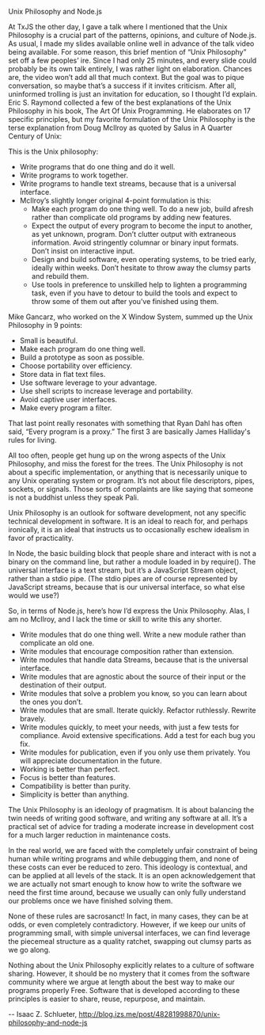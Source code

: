 Unix Philosophy and Node.js

At TxJS the other day, I gave a talk where I mentioned that the Unix Philosophy is a crucial part of the patterns, opinions, and culture of Node.js. As usual, I made my slides available online well in advance of the talk video being available.
For some reason, this brief mention of “Unix Philosophy” set off a few peoples’ ire. Since I had only 25 minutes, and every slide could probably be its own talk entirely, I was rather light on elaboration. Chances are, the video won’t add all that much context. But the goal was to pique conversation, so maybe that’s a success if it invites criticism. After all, uninformed trolling is just an invitation for education, so I thought I’d explain.
Eric S. Raymond collected a few of the best explanations of the Unix Philosophy in his book, The Art Of Unix Programming. He elaborates on 17 specific principles, but my favorite formulation of the Unix Philosophy is the terse explanation from Doug McIlroy as quoted by Salus in A Quarter Century of Unix:

This is the Unix philosophy:
* Write programs that do one thing and do it well.
* Write programs to work together.
* Write programs to handle text streams, because that is a universal interface.
* McIlroy’s slightly longer original 4-point formulation is this:
  - Make each program do one thing well. To do a new job, build afresh rather than complicate old programs by adding new features.
  - Expect the output of every program to become the input to another, as yet unknown, program. Don’t clutter output with extraneous information. Avoid stringently columnar or binary input formats. Don’t insist on interactive input.
  - Design and build software, even operating systems, to be tried early, ideally within weeks. Don’t hesitate to throw away the clumsy parts and rebuild them.
  - Use tools in preference to unskilled help to lighten a programming task, even if you have to detour to build the tools and expect to throw some of them out after you’ve finished using them.

Mike Gancarz, who worked on the X Window System, summed up the Unix Philosophy in 9 points:
* Small is beautiful.
* Make each program do one thing well.
* Build a prototype as soon as possible.
* Choose portability over efficiency.
* Store data in flat text files.
* Use software leverage to your advantage.
* Use shell scripts to increase leverage and portability.
* Avoid captive user interfaces.
* Make every program a filter.

That last point really resonates with something that Ryan Dahl has often said, “Every program is a proxy.” The first 3 are basically James Halliday's rules for living.

All too often, people get hung up on the wrong aspects of the Unix Philosophy, and miss the forest for the trees. The Unix Philosophy is not about a specific implementation, or anything that is necessarily unique to any Unix operating system or program. It’s not about file descriptors, pipes, sockets, or signals. Those sorts of complaints are like saying that someone is not a buddhist unless they speak Pali.

Unix Philosophy is an outlook for software development, not any specific technical development in software. It is an ideal to reach for, and perhaps ironically, it is an ideal that instructs us to occasionally eschew idealism in favor of practicality.

In Node, the basic building block that people share and interact with is not a binary on the command line, but rather a module loaded in by require(). The universal interface is a text stream, but it’s a JavaScript Stream object, rather than a stdio pipe. (The stdio pipes are of course represented by JavaScript streams, because that is our universal interface, so what else would we use?)

So, in terms of Node.js, here’s how I’d express the Unix Philosophy. Alas, I am no McIlroy, and I lack the time or skill to write this any shorter.
* Write modules that do one thing well. Write a new module rather than complicate an old one.
* Write modules that encourage composition rather than extension.
* Write modules that handle data Streams, because that is the universal interface.
* Write modules that are agnostic about the source of their input or the destination of their output.
* Write modules that solve a problem you know, so you can learn about the ones you don’t.
* Write modules that are small. Iterate quickly. Refactor ruthlessly. Rewrite bravely.
* Write modules quickly, to meet your needs, with just a few tests for compliance. Avoid extensive specifications. Add a test for each bug you fix.
* Write modules for publication, even if you only use them privately. You will appreciate documentation in the future.
* Working is better than perfect.
* Focus is better than features.
* Compatibility is better than purity.
* Simplicity is better than anything.

The Unix Philosophy is an ideology of pragmatism. It is about balancing the twin needs of writing good software, and writing any software at all. It’s a practical set of advice for trading a moderate increase in development cost for a much larger reduction in maintenance costs.

In the real world, we are faced with the completely unfair constraint of being human while writing programs and while debugging them, and none of these costs can ever be reduced to zero. This ideology is contextual, and can be applied at all levels of the stack. It is an open acknowledgement that we are actually not smart enough to know how to write the software we need the first time around, because we usually can only fully understand our problems once we have finished solving them.

None of these rules are sacrosanct! In fact, in many cases, they can be at odds, or even completely contradictory. However, if we keep our units of programming small, with simple universal interfaces, we can find leverage the piecemeal structure as a quality ratchet, swapping out clumsy parts as we go along.

Nothing about the Unix Philosophy explicitly relates to a culture of software sharing. However, it should be no mystery that it comes from the software community where we argue at length about the best way to make our programs properly Free. Software that is developed according to these principles is easier to share, reuse, repurpose, and maintain.

-- Isaac Z. Schlueter, http://blog.izs.me/post/48281998870/unix-philosophy-and-node-js
